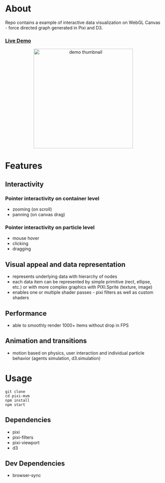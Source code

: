 # About

Repo contains a example of interactive data visualization on WebGL Canvas - force directed graph generated in Pixi and D3. 

### [Live Demo](https://codepen.io/stopyransky/full/vrMxKQ/)

<p align="center">
  <img src="img/thumbnail.gif" width="320" title="demo thumbnail">
</p>

# Features

## Interactivity

### Pointer interactivity on container level
  - zooming (on scroll)
  - panning (on canvas drag)

### Pointer interactivity on particle level
  - mouse hover
  - clicking
  - dragging

## Visual appeal and data representation

- represents underlying data with hierarchy of nodes
- each data item can be represented by simple primitive (rect, ellipse, etc.) or with more complex graphics with PIXI.Sprite (texture, image)
- enables one or multiple shader passes - pixi filters as well as custom shaders

## Performance

- able to smoothly render 1000+ items without drop in FPS

## Animation and transitions

- motion based on physics, user interaction and individual particle behavior (agents simulation, d3.simulation)

# Usage

```
git clone
cd pixi-mvm
npm install
npm start
```

## Dependencies
 - pixi
 - pixi-filters
 - pixi-viewport
 - d3

## Dev Dependencies
 - browser-sync


